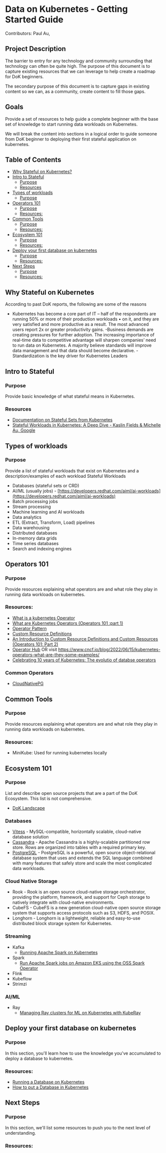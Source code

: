 # Data on Kubernetes - Getting Started Guide

Contributors: Paul Au,

## Project Description

The barrier to entry for any technology and community surrounding that technology can often be quite high. The purpose of this document is to capture existing resources that we can leverage to help create a roadmap for DoK beginners.

The secondary purpose of this document is to capture gaps in existing content so we can, as a community, create content to fill those gaps.

## Goals

Provide a set of resources to help guide a complete beginner with the base set of knowledge to start running data workloads on Kubernetes.

We will break the content into sections in a logical order to guide someone from DoK beginner to deploying their first stateful application on kubernetes.

## Table of Contents
- [Why Stateful on Kubernetes?](#why-stateful-on-kubernetes)
- [Intro to Stateful](#intro-to-stateful)
  - [Purpose](#purpose)
  - [Resources](#resources)
- [Types of workloads](#types-of-workloads)
  - [Purpose](#purpose-1)
- [Operators 101](#operators-101)
  - [Purpose](#purpose-2)
  - [Resources:](#resources-1)
- [Common Tools](#common-tools)
  - [Purpose](#purpose-3)
  - [Resources:](#resources-2)
- [Ecosystem 101](#ecosystem-101)
  - [Purpose](#purpose-4)
  - [Resources:](#resources-3)
- [Deploy your first database on kubernetes](#deploy-your-first-database-on-kubernetes)
  - [Purpose](#purpose-5)
  - [Resources:](#resources-4)
- [Next Steps](#next-steps)
  - [Purpose](#purpose-6)
  - [Resources:](#resources-5)
  
## Why Stateful on Kubernetes

According to past DoK reports, the following are some of the reasons 
- Kubernetes has become a core part of IT – half of the respondents are running 50% or more of their production workloads • on it, and they are very satisfied and more productive as a result. The most advanced users report 2x or greater productivity gains.
-Business demands are creating pressures for further adoption. The increasing importance of real-time data to competitive advantage will sharpen companiesʼ need to run data on Kubernetes. A majority believe standards will improve data management and that data should become declarative.
-Standardization is the key driver for Kubernetes Leaders


## Intro to Stateful

### Purpose

Provide basic knowledge of what stateful means in Kubernetes.

### Resources

- [Documentation on Stateful Sets from Kubernetes](https://kubernetes.io/docs/tutorials/stateful-application/basic-stateful-set/)
- [Stateful Workloads in Kubernetes: A Deep Dive - Kaslin Fields & Michelle Au, Google](https://youtu.be/688K9UlEbPk?si=BNH7a5JWMlZWtbyU)

## Types of workloads

### Purpose

Provide a list of stateful workloads that exist on Kubernetes and a description/examples of each workload
Stateful Workloads

- Databases (stateful sets or CRD)
- AI/ML (usually jobs) - [https://developers.redhat.com/aiml/ai-workloads](https://developers.redhat.com/aiml/ai-workloads)
- Batch processing jobs
- Stream processing
- Machine learning and AI workloads
- Data analytics
- ETL (Extract, Transform, Load) pipelines
- Data warehousing
- Distributed databases
- In-memory data grids
- Time series databases
- Search and indexing engines


## Operators 101

### Purpose

Provide resources explaining what operators are and what role they play in running data workloads on kubernetes.

### Resources:

- [What is a kubernetes Operator](https://www.redhat.com/en/topics/containers/what-is-a-kubernetes-operator)
- [What are Kubernetes Operators (Operators 101 :part 1)](https://sklar.rocks/what-are-kubernetes-operators/)
- [Operator Pattern](https://kubernetes.io/docs/concepts/extend-kubernetes/operator/)
- [Custom Resource Definitions](https://kubernetes.io/docs/concepts/extend-kubernetes/api-extension/custom-resources/)
- [An Introduction to Custom Resource Definitions and Custom Resources (Operators 101: Part 2)](https://sklar.rocks/kubernetes-custom-resource-definitions/)
- [Operator Hub]( https://operatorhub.io/) OR visit
https://www.cncf.io/blog/2022/06/15/kubernetes-operators-what-are-they-some-examples/
- [Celebrating 10 years of Kubernetes: The evolutio of databse operators](https://www.cncf.io/blog/2024/06/28/celebrating-10-years-of-kubernetes-the-evolution-of-database-operators/)

### Common Operators
- [CloudNativePG](https://cloudnative-pg.io/) 

## Common Tools

### Purpose

Provide resources explaining what operators are and what role they play in running data workloads on kubernetes.

### Resources:

- MiniKube: Used for running kubernetes locally

## Ecosystem 101

### Purpose

List and describe open source projects that are a part of the DoK Ecosystem. This list is not comprehensive.

- [DoK Landscape](https://dok.community/landscape/)

### Databases
- [Vitess](https://vitess.io/) - MySQL-compatible, horizontally scalable, cloud-native database solution
- [Cassandra](https://cassandra.apache.org/_/index.html) - Apache Cassandra is a highly-scalable partitioned row store. Rows are organized into tables with a required primary key.
- [PostgreSQL](https://www.postgresql.org/) - PostgreSQL is a powerful, open source object-relational database system that uses and extends the SQL language combined with many features that safely store and scale the most complicated data workloads.

### Cloud Native Storage

- Rook - Rook is an open source cloud-native storage orchestrator, providing the platform, framework, and support for Ceph storage to natively integrate with cloud-native environments.
- CubeFS - CubeFS is a new generation cloud-native open source storage system that supports access protocols such as S3, HDFS, and POSIX.
- Longhorn - Longhorn is a lightweight, reliable and easy-to-use distributed block storage system for Kubernetes.


### Streaming
- Kafka
  - [Running Apache Spark on Kubernetes](https://medium.com/empathyco/running-apache-spark-on-kubernetes-2e64c73d0bb2)   
- Spark
  - [Run Apache Spark jobs on Amazon EKS using the OSS Spark Operator](https://awslabs.github.io/data-on-eks/docs/blueprints/data-analytics/spark-operator-yunikorn) 
- Flink
- Kubeflow
- Strimzi

### AI/ML
- Ray
  - [Managing Ray clusters for ML on Kubernetes with KubeRay](https://www.youtube.com/watch?v=1vGb0nn5n0o) 

## Deploy your first database on kubernetes

### Purpose

In this section, you'll learn how to use the knowledge you've accumulated to deploy a database to kubernetes.

### Resources:
- [Running a Database on Kubernetes](https://medium.com/building-the-open-data-stack/how-to-put-a-database-in-kubernetes-ab7c21540ec2)
- [How to put a Database in Kubernetes](https://www.youtube.com/watch?v=UgtYlvIv36Q)

## Next Steps

### Purpose
In this section, we'll list some resources to push you to the next level of understanding.

### Resources:
